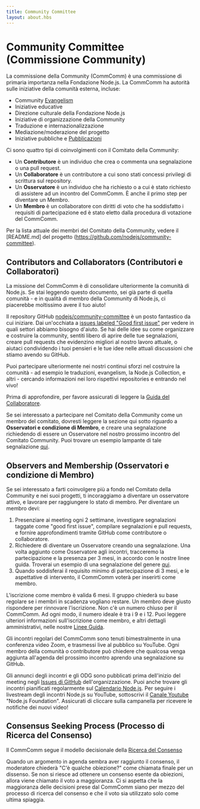 ```yaml
---
title: Community Committee
layout: about.hbs
---
```


# Community Committee (Commissione Community)
La commissione della Community (CommComm) è una commissione di primaria importanza nella Fondazione Node.js. La CommComm ha autorità sulle iniziative della comunità esterna, incluse:  

 - Community [Evangelism](https://github.com/nodejs/evangelism)
 - Iniziative educative
 - Direzione culturale della Fondazione Node.js
 - Iniziative di organizzazione della Community
 - Traduzione e internazionalizzazione
 - Mediazione/moderazione del progetto
 - Iniziative pubbliche e [Pubblicazioni](https://medium.com/the-node-js-collection)

Ci sono quattro tipi di coinvolgimenti con il Comitato della Community:
  - Un **Contributore** è un individuo che crea o commenta una segnalazione o una pull request.
  - Un **Collaboratore** è un contributore a cui sono stati concessi privilegi di scrittura sul repository.
  - Un **Osservatore** è un individuo che ha richiesto o a cui è stato richiesto di assistere ad un incontro del CommComm. È anche il primo step per diventare un Membro.
  - Un **Membro** è un collaboratore con diritti di voto che ha soddisfatto i requisiti di partecipazione ed è stato eletto dalla procedura di votazione del CommComm.

Per la lista attuale dei membri del Comitato della Community, vedere il [README.md] del progetto (https://github.com/nodejs/community-committee).

## Contributors and Collaborators (Contributori e Collaboratori)

La missione del CommComm è di consolidare ulteriormente la comunità di Node.js. Se stai leggendo questo documento, sei già parte di quella comunità - e in qualità di membro della Community di Node.js, ci piacerebbe moltissimo avere il tuo aiuto!

Il repository GitHub [nodejs/community-committee](https://github.com/nodejs/community-committee) è un posto fantastico da cui iniziare. Dai un'occhiata a [issues labeled "Good first issue"](https://github.com/nodejs/community-committee/labels/good%20first%20issue) per vedere in quali settori abbiamo bisogno d'aiuto.
Se hai delle idee su come organizzare e costruire la community, sentiti libero di aprire delle tue segnalazioni, creare pull requests che evidenzino migliori al nostro lavoro attuale, o aiutaci condividendo i tuoi pensieri e le tue idee nelle attuali discussioni che stiamo avendo su GitHub.

Puoi partecipare ulteriormente nei nostri continui sforzi nel costruire la comunità - ad esempio le traduzioni, evangelism, la Node.js Collection, e altri - cercando informazioni nei loro rispettivi repositories e entrando nel vivo!

Prima di approfondire, per favore assicurati di leggere la [Guida del Collaboratore](https://github.com/nodejs/community-committee/blob/master/governance/COLLABORATOR_GUIDE.md).

Se sei interessato a partecipare nel Comitato della Community come un membro del comitato, dovresti leggere la sezione qui sotto riguardo a **Osservatori e condizione di Membro**, e creare una segnalazione richiedendo di essere un Osservatore nel nostro prossimo incontro del Comitato Community.
Puoi trovare un esempio lampante di tale segnalazione [qui](https://github.com/nodejs/community-committee/issues/142).

## Observers and Membership (Osservatori e condizione di Membro)

Se sei interessato a farti coinvolgere più a fondo nel Comitato della Community e nei suoi progetti, ti incoraggiamo a diventare un osservatore attivo, e lavorare per raggiungere lo stato di membro. Per diventare un membro devi:

 1. Presenziare ai meeting ogni 2 settimane, investigare segnalazioni taggate come "good first issue", compilare segnalazioni e pull requests, e fornire approfondimenti tramite GitHub come contributore o collaboratore.
 2. Richiedere di diventare un Osservatore creando una segnalazione. Una volta aggiunto come Osservatore agli incontri, tracceremo la partecipazione e la presenza per 3 mesi, in accordo con le nostre linee guida. Troverai un esempio di una segnalazione del genere [qui](https://github.com/nodejs/community-committee/issues/142).
 3. Quando soddisferai il requisito minimo di partecipazione di 3 mesi, e le aspettative di intervento, il CommComm voterà per inserirti come membro.

L'iscrizione come membro è valida 6 mesi. Il gruppo chiederà su base regolare se i membri in scadenza vogliano restare. Un membro deve giusto rispondere per rinnovare l'iscrizione. Non c'è un numero chiuso per il CommComm. Ad ogni modo, il numero ideale è tra i 9 e i 12. Puoi leggere ulteriori informazioni sull'iscrizione come membro, e altri dettagli amministrativi, nelle nostre [Linee Guida](https://github.com/nodejs/community-committee/blob/master/GOVERNANCE.md).

Gli incontri regolari del CommComm sono tenuti bimestralmente in una conferenza video Zoom, e trasmessi live al pubblico su YouTube. Ogni membro della comunità o contributore può chiedere che qualcosa venga aggiunta all'agenda del prossimo incontro aprendo una segnalazione su GitHub.

Gli annunci degli incontri e gli ODG sono pubblicati prima dell'inizio del meeting negli [Issues di GitHub](https://github.com/nodejs/community-committee/issues) dell'organizzazione.
Puoi anche trovare gli incontri pianificati regolarmente sul [Calendario Node.js](https://nodejs.org/calendar). Per seguire i livestream degli incontri Node.js su YouTube, sottoscrivi il [Canale Youtube](https://www.youtube.com/channel/UCQPYJluYC_sn_Qz_XE-YbTQ) "Node.js Foundation".
Assicurati di cliccare sulla campanella per ricevere le notifiche dei nuovi video! 

## Consensus Seeking Process (Processo di Ricerca del Consenso)

Il CommComm segue il modello decisionale della [Ricerca del Consenso](https://en.wikipedia.org/wiki/Consensus-seeking_decision-making)

Quando un argomento in agenda sembra aver raggiunto il consenso, il moderatore chiederà "C'è qualche obiezione?" come chiamata finale per un dissenso. Se non si riesce ad ottenere un consenso esente da obiezioni, allora viene chiamato il voto a maggioranza. Ci si aspetta che la maggioranza delle decisioni prese dal CommComm siano per mezzo del processo di ricerca del consenso e che il voto sia utilizzato solo come ultima spiaggia.